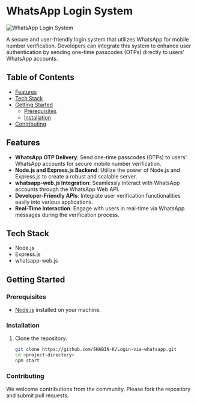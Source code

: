 # WhatsApp Login System

![WhatsApp Login System](path/to/your/logo.png)

A secure and user-friendly login system that utilizes WhatsApp for mobile number verification. Developers can integrate this system to enhance user authentication by sending one-time passcodes (OTPs) directly to users' WhatsApp accounts.

## Table of Contents

- [Features](#features)
- [Tech Stack](#tech-stack)
- [Getting Started](#getting-started)
  - [Prerequisites](#prerequisites)
  - [Installation](#installation)
- [Contributing](#contributing)

## Features

- **WhatsApp OTP Delivery**: Send one-time passcodes (OTPs) to users' WhatsApp accounts for secure mobile number verification.
- **Node.js and Express.js Backend**: Utilize the power of Node.js and Express.js to create a robust and scalable server.
- **whatsapp-web.js Integration**: Seamlessly interact with WhatsApp accounts through the WhatsApp Web API.
- **Developer-Friendly APIs**: Integrate user verification functionalities easily into various applications.
- **Real-Time Interaction**: Engage with users in real-time via WhatsApp messages during the verification process.

## Tech Stack

- Node.js
- Express.js
- whatsapp-web.js

## Getting Started

### Prerequisites

- [Node.js](https://nodejs.org/) installed on your machine.

### Installation

1. Clone the repository.

   ```bash
   git clone https://github.com/SHABIN-K/Login-via-whatsapp.git
   cd <project-directory>
   npm start
   
### Contributing
   We welcome contributions from the community. Please fork the repository and submit pull requests.
